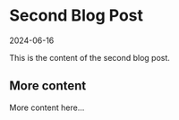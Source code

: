 # Second Blog Post

2024-06-16

This is the content of the second blog post.

## More content

More content here...
